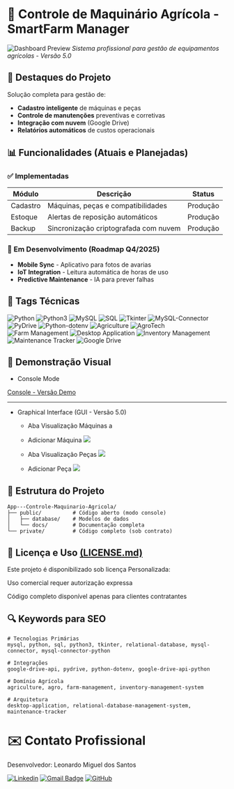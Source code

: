 # 🚜 Controle de Maquinário Agrícola - SmartFarm Manager

![Dashboard Preview]()
*Sistema profissional para gestão de equipamentos agrícolas - Versão 5.0*

## 🌟 Destaques do Projeto
Solução completa para gestão de:
- **Cadastro inteligente** de máquinas e peças
- **Controle de manutenções** preventivas e corretivas
- **Integração com nuvem** (Google Drive)
- **Relatórios automáticos** de custos operacionais

## 📊 Funcionalidades (Atuais e Planejadas)

### ✅ Implementadas
| Módulo          | Descrição                                  | Status       |
|-----------------|-------------------------------------------|-------------|
| Cadastro        | Máquinas, peças e compatibilidades        | Produção    |
| Estoque         | Alertas de reposição automáticos          | Produção    |
| Backup          | Sincronização criptografada com nuvem     | Produção    |

### 🚧 Em Desenvolvimento (Roadmap Q4/2025)
- **Mobile Sync** - Aplicativo para fotos de avarias
- **IoT Integration** - Leitura automática de horas de uso
- **Predictive Maintenance** - IA para prever falhas

## 🔖 Tags Técnicas

<p align="left">
  <!-- Linguagens e Bancos -->
  <img src="https://img.shields.io/badge/Python-3776AB?logo=python&logoColor=white" alt="Python">
  <img src="https://img.shields.io/badge/Python3-3776AB?logo=python&logoColor=white" alt="Python3">
  <img src="https://img.shields.io/badge/MySQL-4479A1?logo=mysql&logoColor=white" alt="MySQL">
  <img src="https://img.shields.io/badge/SQL-003B57?logo=sql&logoColor=white" alt="SQL">
  
  <!-- Frameworks e Bibliotecas -->
  <img src="https://img.shields.io/badge/Tkinter-3776AB?logo=python&logoColor=white" alt="Tkinter">
  <img src="https://img.shields.io/badge/MySQL_Connector-4479A1?logo=mysql&logoColor=white" alt="MySQL-Connector">
  <img src="https://img.shields.io/badge/PyDrive-4285F4?logo=google-drive&logoColor=white" alt="PyDrive">
  <img src="https://img.shields.io/badge/PythonDotEnv-3776AB?logo=python&logoColor=white" alt="Python-dotenv">
  
  <!-- Domínios de Aplicação -->
  <img src="https://img.shields.io/badge/Agriculture-81C14B?logo=leaf&logoColor=white" alt="Agriculture">
  <img src="https://img.shields.io/badge/AgroTech-3D8B37?logo=tree&logoColor=white" alt="AgroTech">
  <img src="https://img.shields.io/badge/Farm_Management-5F9E4E?logo=field&logoColor=white" alt="Farm Management">
  
  <!-- Tipos de Aplicação -->
  <img src="https://img.shields.io/badge/Desktop_App-0078D7?logo=windows&logoColor=white" alt="Desktop Application">
  <img src="https://img.shields.io/badge/Inventory_System-FF9E0F?logo=clipboard-list&logoColor=white" alt="Inventory Management">
  <img src="https://img.shields.io/badge/Maintenance_Tracker-00B0FF?logo=tools&logoColor=white" alt="Maintenance Tracker">
  <img src="https://img.shields.io/badge/Google_Drive-4285F4?logo=google-drive&logoColor=white" alt="Google Drive">
</p>

## 📸 Demonstração Visual
- Console Mode

[Console - Versão Demo](docs/screenshots/console_mode.png)

----------------------------------------------------------------

- Graphical Interface (GUI - Versão 5.0)

  -  Aba Visualização Máquinas a[](https://raw.githubusercontent.com/LeoMSgit/App-Controle-Maquinario-Agricola-Privado/refs/heads/main/Prints/Screenshot_5.png?token=GHSAT0AAAAAADEFJC4M7FIJWORRIGBKH45M2CQ2KEQ)

  - Adicionar Máquina ![](https://raw.githubusercontent.com/LeoMSgit/App-Controle-Maquinario-Agricola-Privado/refs/heads/main/Prints/Screenshot_7.png?token=GHSAT0AAAAAADEFJC4MM2NOER762U2P5PG42CQ2LOQ) 

  - Aba Visualização Peças ![](https://raw.githubusercontent.com/LeoMSgit/App-Controle-Maquinario-Agricola-Privado/refs/heads/main/Prints/Screenshot_6.png?token=GHSAT0AAAAAADEFJC4NWUEBHMFEMHRGEOLQ2CQ2LPQ)
 
  - Adicionar Peça ![](https://raw.githubusercontent.com/LeoMSgit/App-Controle-Maquinario-Agricola-Privado/refs/heads/main/Prints/Screenshot_8.png?token=GHSAT0AAAAAADEFJC4NBCNYOYVUYCTID45Q2CQ2LRA)

## 📂 Estrutura do Projeto
```plaintext
App---Controle-Maquinario-Agricola/
├── public/          # Código aberto (modo console)
│   ├── database/    # Modelos de dados
│   └── docs/        # Documentação completa
└── private/         # Código completo (sob contrato)
```

## 📄 Licença e Uso [(LICENSE.md)](https://github.com/LeoMSgit/App---Controle-Maquinario-Agricola/blob/main/LICENSE.md)
Este projeto é disponibilizado sob licença Personalizada:

Uso comercial requer autorização expressa

Código completo disponível apenas para clientes contratantes


## 🔍 Keywords para SEO
```plaintext
# Tecnologias Primárias
mysql, python, sql, python3, tkinter, relational-database, mysql-connector, mysql-connector-python

# Integrações
google-drive-api, pydrive, python-dotenv, google-drive-api-python

# Domínio Agrícola
agriculture, agro, farm-management, inventory-management-system

# Arquitetura
desktop-application, relational-database-management-system, maintenance-tracker
```

# ✉️ Contato Profissional
Desenvolvedor: Leonardo Miguel dos Santos

[![Linkedin](https://img.shields.io/badge/-LinkedIn/leomsantos-blue?style=flat-square&logo=Linkedin&logoColor=white&link=https://www.linkedin.com/in/leomsantos/)](https://www.linkedin.com/in/leomsantos/)
[![Gmail Badge](https://img.shields.io/badge/-leoms--98@hotmail.com-D14836?style=flat-square&logo=Gmail&logoColor=white)](mailto:leoms-98@hotmail.com)
[![GitHub](https://img.shields.io/github/followers/LeoMSgit?label=follow&style=social)](https://github.com/LeoMSgit)
